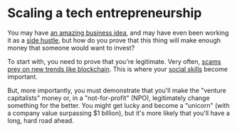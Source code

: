 
# Scaling a tech entrepreneurship

You may have [an amazing business idea](entrepreneur-2_idea-cs.md), and may have even been working it as a [side hustle](entrepreneur-4_freelancing-cs.md), but how do you prove that this thing will make enough money that someone would want to invest?

To start with, you need to prove that you're legitimate. Very often, [scams prey on new trends like blockchain](https://www.howeycoins.com/index.html). This is where your [social skills](people-1_why.md) become important.

But, more importantly, you must demonstrate that you'll make the "venture capitalists" money or, in a "not-for-profit" (NPO), legitimately change something for the better. You might get lucky and become a "unicorn" (with a company value surpassing $1 billion), but it's more likely that you'll have a long, hard road ahead.
